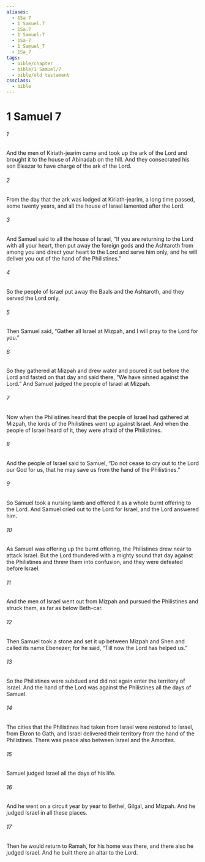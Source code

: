 ```yaml
---
aliases:
  - 1Sa 7
  - 1 Samuel.7
  - 1Sa.7
  - 1 Samuel-7
  - 1Sa-7
  - 1 Samuel_7
  - 1Sa_7
tags:
  - bible/chapter
  - bible/1 Samuel/7
  - bible/old testament
cssclass:
  - bible
---
```


# 1 Samuel 7

###### 1
And the men of Kiriath-jearim came and took up the ark of the Lord and brought it to the house of Abinadab on the hill. And they consecrated his son Eleazar to have charge of the ark of the Lord.
###### 2
From the day that the ark was lodged at Kiriath-jearim, a long time passed, some twenty years, and all the house of Israel lamented after the Lord.
###### 3
And Samuel said to all the house of Israel, “If you are returning to the Lord with all your heart, then put away the foreign gods and the Ashtaroth from among you and direct your heart to the Lord and serve him only, and he will deliver you out of the hand of the Philistines.”
###### 4
So the people of Israel put away the Baals and the Ashtaroth, and they served the Lord only.
###### 5
Then Samuel said, “Gather all Israel at Mizpah, and I will pray to the Lord for you.”
###### 6
So they gathered at Mizpah and drew water and poured it out before the Lord and fasted on that day and said there, “We have sinned against the Lord.” And Samuel judged the people of Israel at Mizpah.
###### 7
Now when the Philistines heard that the people of Israel had gathered at Mizpah, the lords of the Philistines went up against Israel. And when the people of Israel heard of it, they were afraid of the Philistines.
###### 8
And the people of Israel said to Samuel, “Do not cease to cry out to the Lord our God for us, that he may save us from the hand of the Philistines.”
###### 9
So Samuel took a nursing lamb and offered it as a whole burnt offering to the Lord. And Samuel cried out to the Lord for Israel, and the Lord answered him.
###### 10
As Samuel was offering up the burnt offering, the Philistines drew near to attack Israel. But the Lord thundered with a mighty sound that day against the Philistines and threw them into confusion, and they were defeated before Israel.
###### 11
And the men of Israel went out from Mizpah and pursued the Philistines and struck them, as far as below Beth-car.
###### 12
Then Samuel took a stone and set it up between Mizpah and Shen and called its name Ebenezer; for he said, “Till now the Lord has helped us.”
###### 13
So the Philistines were subdued and did not again enter the territory of Israel. And the hand of the Lord was against the Philistines all the days of Samuel.
###### 14
The cities that the Philistines had taken from Israel were restored to Israel, from Ekron to Gath, and Israel delivered their territory from the hand of the Philistines. There was peace also between Israel and the Amorites.
###### 15
Samuel judged Israel all the days of his life.
###### 16
And he went on a circuit year by year to Bethel, Gilgal, and Mizpah. And he judged Israel in all these places.
###### 17
Then he would return to Ramah, for his home was there, and there also he judged Israel. And he built there an altar to the Lord.


